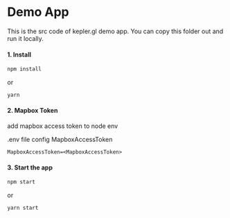 # Demo App

This is the src code of kepler.gl demo app. You can copy this folder out and run it locally.

#### 1. Install

```sh
npm install
```

or

```sh
yarn
```


#### 2. Mapbox Token
add mapbox access token to node env

.env file config MapboxAccessToken
```
MapboxAccessToken=<MapboxAccessToken>
```


#### 3. Start the app

```sh
npm start
```
or
```sh 
yarn start
```